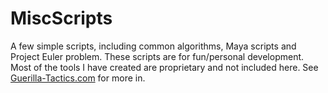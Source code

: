 # MiscScripts
A few simple scripts, including common algorithms, Maya scripts and Project Euler problem.
These scripts are for fun/personal development.  Most of the tools I have created are proprietary and not included here.
See [Guerilla-Tactics.com](http://guerilla-tactics.com/) for more in.

